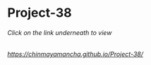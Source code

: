 
# Project-38

###### Click on the link underneath to view
###### https://chinmayamancha.github.io/Project-38/
